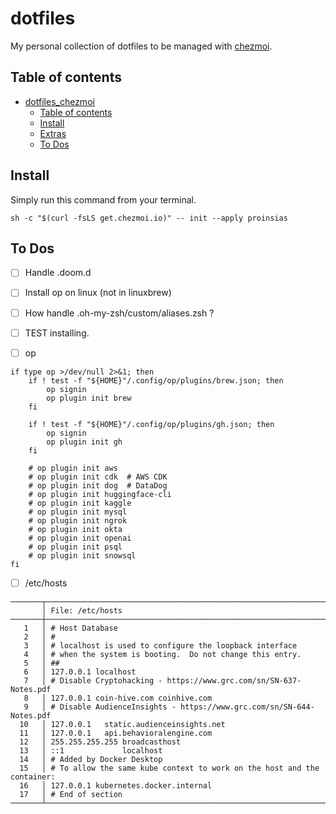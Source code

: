 # dotfiles

My personal collection of dotfiles to be managed with
[chezmoi](https://www.chezmoi.io/).

## Table of contents

<!--
Table of contents updated via:
uvx --from md-toc md_toc --in-place github -- README.md
-->
<!--TOC-->

-   [dotfiles_chezmoi](#dotfiles_chezmoi)
    -   [Table of contents](#table-of-contents)
    -   [Install](#install)
    -   [Extras](#extras)
    -   [To Dos](#to-dos)

<!--TOC-->

## Install

Simply run this command from your terminal.

```shell
sh -c "$(curl -fsLS get.chezmoi.io)" -- init --apply proinsias
```

## To Dos

- [ ] Handle .doom.d
- [ ] Install op on linux (not in linuxbrew)
- [ ] How handle .oh-my-zsh/custom/aliases.zsh ?
- [ ] TEST installing.

- [ ] op

```
if type op >/dev/null 2>&1; then
    if ! test -f "${HOME}"/.config/op/plugins/brew.json; then
        op signin
        op plugin init brew
    fi

    if ! test -f "${HOME}"/.config/op/plugins/gh.json; then
        op signin
        op plugin init gh
    fi

    # op plugin init aws
    # op plugin init cdk  # AWS CDK
    # op plugin init dog  # DataDog
    # op plugin init huggingface-cli
    # op plugin init kaggle
    # op plugin init mysql
    # op plugin init ngrok
    # op plugin init okta
    # op plugin init openai
    # op plugin init psql
    # op plugin init snowsql
fi
```

- [ ] /etc/hosts
      
```
───────┬───────────────────────────────────────────────────────────────────────────────────────────────────────────────────────────────────────────────────────────────────────────────────────────────────────────────────────────────
       │ File: /etc/hosts
───────┼───────────────────────────────────────────────────────────────────────────────────────────────────────────────────────────────────────────────────────────────────────────────────────────────────────────────────────────────
   1   │ # Host Database
   2   │ #
   3   │ # localhost is used to configure the loopback interface
   4   │ # when the system is booting.  Do not change this entry.
   5   │ ##
   6   │ 127.0.0.1 localhost
   7   │ # Disable Cryptohacking - https://www.grc.com/sn/SN-637-Notes.pdf
   8   │ 127.0.0.1 coin-hive.com coinhive.com
   9   │ # Disable AudienceInsights - https://www.grc.com/sn/SN-644-Notes.pdf
  10   │ 127.0.0.1   static.audienceinsights.net
  11   │ 127.0.0.1   api.behavioralengine.com
  12   │ 255.255.255.255 broadcasthost
  13   │ ::1             localhost
  14   │ # Added by Docker Desktop
  15   │ # To allow the same kube context to work on the host and the container:
  16   │ 127.0.0.1 kubernetes.docker.internal
  17   │ # End of section
───────┴───────────────────────────────────────────────────────────────────────────────────────────────────────────────────────────────────────────────────────────────────────────────────────────────────────────────────────────────


```
